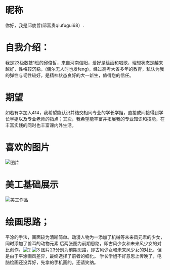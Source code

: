 # 昵称
你好，我是邱俊哲(邱富贵qiufugui68）.
                                                                                                                                                                                                 
# 自我介绍：
我是23级数技1班的邱俊哲，来自河南信阳，爱好是绘画和唱歌，理想状态是越来越好，性格较沉稳，(偶尔无人时也发feng)，经过高考大省多年的教育，私认为我的弹性与韧性较好，是精神状态良好的大一新生，值得您的信任。

# 期望
如若有幸加入414，我希望能认识并结交相同专业的学长学姐，直接或间接得到学长学姐以及专业老师的指点；其次，我希望能丰富并拓展我的专业知识和技能，在丰富实践的同时也丰富课内外生活。

# 喜欢的图片
![图片](https://github.com/qiufugui68/qiujunzhe_414join/assets/147023199/a2c346c3-6adf-4cb5-a01f-a6ae06ec5874)

# 美工基础展示
![美工作品](https://github.com/qiufugui68/qiujunzhe_414join/assets/147023199/7d9cf86d-066a-4c6e-b976-c9059617968d)


# 绘画思路；
平涂的手法，画面较为清晰简单。动漫人物为一添加了机械等未来风元素的少女，同时添加了兽耳的动物元素
后两张图为前期思路，即古风少女和未来风少女的对比创作。![2](https://github.com/qiufugui68/qiujunzhe_414join/assets/147023199/85421df7-1bad-48d0-920f-e3c292931601)
![3](https://github.com/qiufugui68/qiujunzhe_414join/assets/147023199/1db0f463-2ed9-419b-9e11-d0369a27a793)
图片23分别为前期思路，即古风少女和未来风少女的对比，但是由于平涂画风差异，最终选择了前者的细化。
学长学姐不好意思上传晚了，电脑绘画还没弄好，先拿的手机画的，还请笑纳。
